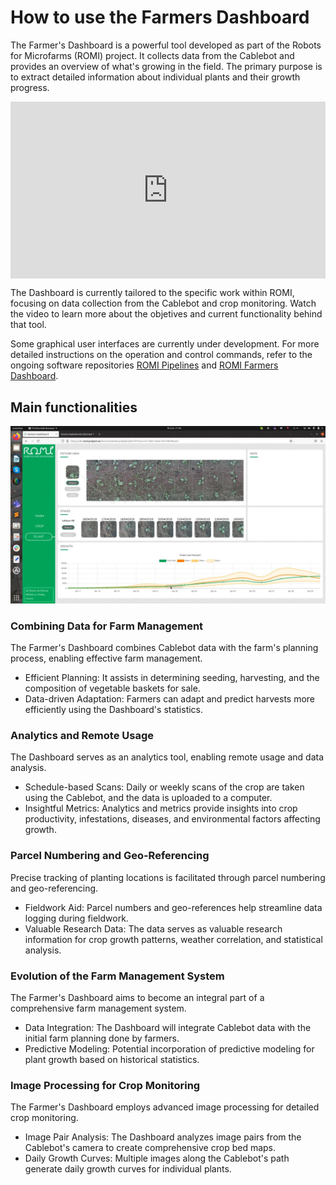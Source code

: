 How to use the Farmers Dashboard
================================

The Farmer's Dashboard is a powerful tool developed as part of the Robots for Microfarms (ROMI) project. It collects data from the Cablebot and provides an overview of what's growing in the field. The primary purpose is to extract detailed information about individual plants and their growth progress.


<style>.embed-container { position: relative; padding-bottom: 56.25%; height: 0; overflow: hidden; max-width: 100%; } .embed-container iframe, .embed-container object, .embed-container embed { position: absolute; top: 0; left: 0; width: 100%; height: 100%; }</style><div class='embed-container'><iframe src='https://www.youtube.com/embed//_3oiv_96-X8' frameborder='0' allowfullscreen></iframe></div>


The Dashboard is currently tailored to the specific work within ROMI, focusing on data collection from the Cablebot and crop monitoring. Watch the video to learn more about the objetives and current functionality behind that tool.

Some graphical user interfaces are currently under development. For more detailed instructions on the operation and control commands, refer to the ongoing software repositories [ROMI Pipelines](https://github.com/romi/romitask
) and [ROMI Farmers Dashboard](https://github.com/romi/farmers-dashboard).

## Main functionalities

![](/assets/images/farmersDashboard/db-screen-capture-1.png)

### Combining Data for Farm Management

The Farmer's Dashboard combines Cablebot data with the farm's planning process, enabling effective farm management.

- Efficient Planning: It assists in determining seeding, harvesting, and the composition of vegetable baskets for sale.
- Data-driven Adaptation: Farmers can adapt and predict harvests more efficiently using the Dashboard's statistics.

### Analytics and Remote Usage

The Dashboard serves as an analytics tool, enabling remote usage and data analysis.

- Schedule-based Scans: Daily or weekly scans of the crop are taken using the Cablebot, and the data is uploaded to a computer.
- Insightful Metrics: Analytics and metrics provide insights into crop productivity, infestations, diseases, and environmental factors affecting growth.

### Parcel Numbering and Geo-Referencing

Precise tracking of planting locations is facilitated through parcel numbering and geo-referencing.

- Fieldwork Aid: Parcel numbers and geo-references help streamline data logging during fieldwork.
- Valuable Research Data: The data serves as valuable research information for crop growth patterns, weather correlation, and statistical analysis.

### Evolution of the Farm Management System

The Farmer's Dashboard aims to become an integral part of a comprehensive farm management system.

- Data Integration: The Dashboard will integrate Cablebot data with the initial farm planning done by farmers.
- Predictive Modeling: Potential incorporation of predictive modeling for plant growth based on historical statistics.

### Image Processing for Crop Monitoring

The Farmer's Dashboard employs advanced image processing for detailed crop monitoring.

- Image Pair Analysis: The Dashboard analyzes image pairs from the Cablebot's camera to create comprehensive crop bed maps.
- Daily Growth Curves: Multiple images along the Cablebot's path generate daily growth curves for individual plants.
